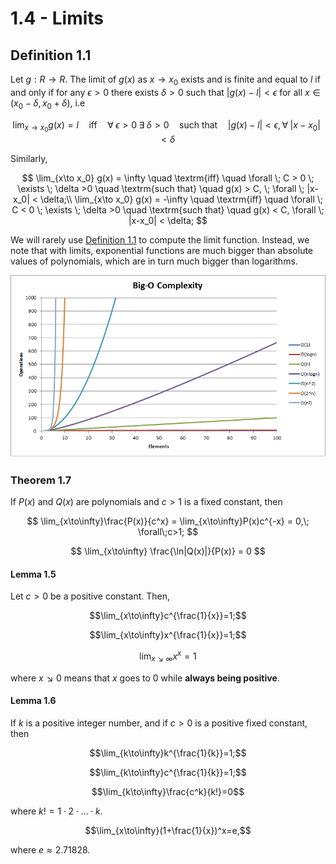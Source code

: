 # 1.4 - Limits

## Definition 1.1

Let $g : R \to R$. The limit of $g(x)$ as $x \to x_0$ exists and is finite and equal to $l$ if and only if for any $\epsilon > 0$ there exists $\delta > 0$ such that $|g(x) - l| <  \epsilon$ for all $x \in (x_0 - \delta, x_0 + \delta)$, i.e

$$ \lim_{x\to x_0} g(x) = l \quad \textrm{iff} \quad \forall \; \epsilon > 0 \; \exists \; \delta > 0 \quad \textrm{such that} \quad |g(x)-l| < \epsilon, \forall \; |x-x_0| < \delta$$

Similarly,

$$ \lim_{x\to x_0} g(x) = \infty \quad \textrm{iff} \quad \forall \; C > 0 \; \exists \; \delta >0 \quad \textrm{such that} \quad g(x) > C, \; \forall \; |x-x_0| < \delta;\\ \lim_{x\to x_0} g(x) = -\infty \quad \textrm{iff} \quad \forall \; C < 0 \; \exists \; \delta >0 \quad \textrm{such that} \quad g(x) < C, \forall \; |x-x_0| < \delta; $$

We will rarely use [Definition 1.1](#definition-11) to compute the limit function. Instead, we note that with limits, exponential functions are much bigger than absolute values of polynomials, which are in turn much bigger than logarithms.

<p align="center">
  <img src="/c1/imgs/1.1%20-%20Big%20O.png" alt="(https://stackoverflow.com/questions/4317414/polynomial-time-and-exponential-time)"/>
</p>

### Theorem 1.7

If $P(x)$ and $Q(x)$ are polynomials and $c>1$ is a fixed constant, then

$$ \lim_{x\to\infty}\frac{P(x)}{c^x} = \lim_{x\to\infty}P(x)c^{-x} = 0,\; \forall\;c>1; $$

$$ \lim_{x\to\infty} \frac{\ln|Q(x)|}{P(x)} = 0 $$

#### Lemma 1.5

Let $c>0$ be a positive constant. Then,

$$\lim_{x\to\infty}c^{\frac{1}{x}}=1;$$

$$\lim_{x\to\infty}x^{\frac{1}{x}}=1;$$

$$\lim_{x\searrow\infty}x^x=1$$

where $x\searrow0$ means that $x$ goes to $0$ while **always being positive**.

#### Lemma 1.6

If $k$ is a positive integer number, and if $c>0$ is a positive fixed constant, then

$$\lim_{k\to\infty}k^{\frac{1}{k}}=1;$$

$$\lim_{k\to\infty}c^{\frac{1}{k}}=1;$$

$$\lim_{k\to\infty}\frac{c^k}{k!}=0$$

where $k! = 1\cdot2\cdot...\cdot k$.

$$\lim_{x\to\infty}(1+\frac{1}{x})^x=e,$$

where $e\approx2.71828$.
